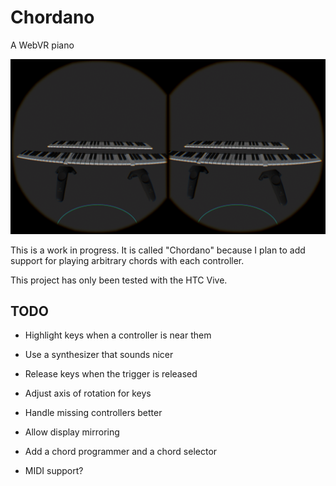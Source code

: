 # Chordano
A WebVR piano

![A VR screenshot of two pianos](https://github.com/mikebolt/chordano/blob/master/2017-07-12-PM_03_44_16.png)

This is a work in progress. It is called "Chordano" because I plan to add support for playing arbitrary chords with each controller.

This project has only been tested with the HTC Vive.

## TODO

- Highlight keys when a controller is near them

- Use a synthesizer that sounds nicer

- Release keys when the trigger is released

- Adjust axis of rotation for keys

- Handle missing controllers better

- Allow display mirroring

- Add a chord programmer and a chord selector

- MIDI support?
